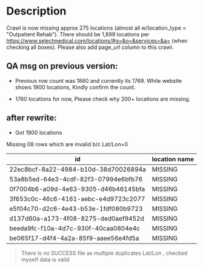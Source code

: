# Description

Crawl is now missing approx 275 locations (almost all w/location_type = "Outpatient Rehab"). There should be 1,899 locations per https://www.selectmedical.com/locations/#g=&o=&services=&a= (when checking all boxes).
Please also add page_url column to this crawl.

## QA msg on previous version:

- Previous row count was 1860 and currently its 1769.
  While website shows 1900 locations, Kindly confirm the count.

- 1760 locations for now, Please check why 200+ locations are missing.

## after rewrite: 
- Got 1900 locations 

Missing 08 rows which are invalid b/c Lat/Lon=0

| id                                   | location name                                                           |
| ------------------------------------ | ----------------------------------------------------------------------- |
| 22ec8bcf-8a22-4984-b10d-38d70026894a | MISSING                                                                 |
| 53a8b5ed-64e3-4cdf-82f3-07994e6bfb76 | MISSING                                                                 |
| 0f7004b6-a09d-4e63-9305-d46b46145bfa | MISSING                                                                 |
| 3f653c0c-46c6-4161-aebc-e4d9723c2077 | MISSING                                                                 |
| e5f04c70-d2c6-4e43-b53e-1fdf080b9723 | MISSING                                                                 |
| d137d60a-a173-4f08-8275-ded0aef9452d | MISSING                                                                 |
| beeda9fc-f10a-4d7c-930f-40caa0804e4c | MISSING                                                                 |
| be065f17-d4f4-4a2a-85f9-aaee56e4fd5a | MISSING                                                                 |


> There is no SUCCESS file as multiple duplicates Lat/Lon , checked myself data is valid